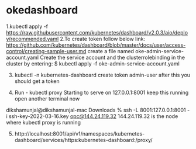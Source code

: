 # okedashboard

1.kubectl apply -f https://raw.githubusercontent.com/kubernetes/dashboard/v2.0.3/aio/deploy/recommended.yaml
2.To create token follow below link:
https://github.com/kubernetes/dashboard/blob/master/docs/user/access-control/creating-sample-user.md
create a file named oke-admin-service-account.yaml
Create the service account and the clusterrolebinding in the cluster by entering:
$ kubectl apply -f oke-admin-service-account.yaml

3. kubectl -n kubernetes-dashboard create token admin-user
after this you should get a token

4. Run - kubectl proxy
Starting to serve on 127.0.0.1:8001
keep this running open another terminal now

dikshamunjal@dikshamunjal-mac Downloads % ssh -L 8001:127.0.0.1:8001 -i ssh-key-2022-03-16.key opc@144.24.119.32
144.24.119.32 is the node where kubectl proxy is running

5. http://localhost:8001/api/v1/namespaces/kubernetes-dashboard/services/https:kubernetes-dashboard:/proxy/

